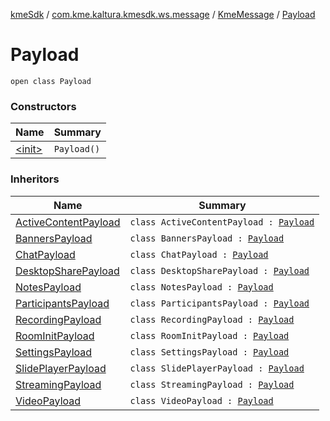 [kmeSdk](../../../index.md) / [com.kme.kaltura.kmesdk.ws.message](../../index.md) / [KmeMessage](../index.md) / [Payload](./index.md)

# Payload

`open class Payload`

### Constructors

| Name | Summary |
|---|---|
| [&lt;init&gt;](-init-.md) | `Payload()` |

### Inheritors

| Name | Summary |
|---|---|
| [ActiveContentPayload](../../../com.kme.kaltura.kmesdk.ws.message.module/-kme-active-content-module-message/-active-content-payload/index.md) | `class ActiveContentPayload : `[`Payload`](./index.md) |
| [BannersPayload](../../../com.kme.kaltura.kmesdk.ws.message.module/-kme-banners-module-message/-banners-payload/index.md) | `class BannersPayload : `[`Payload`](./index.md) |
| [ChatPayload](../../../com.kme.kaltura.kmesdk.ws.message.module/-kme-chat-module-message/-chat-payload/index.md) | `class ChatPayload : `[`Payload`](./index.md) |
| [DesktopSharePayload](../../../com.kme.kaltura.kmesdk.ws.message.module/-kme-desktop-share-module-message/-desktop-share-payload/index.md) | `class DesktopSharePayload : `[`Payload`](./index.md) |
| [NotesPayload](../../../com.kme.kaltura.kmesdk.ws.message.module/-kme-room-notes-message/-notes-payload/index.md) | `class NotesPayload : `[`Payload`](./index.md) |
| [ParticipantsPayload](../../../com.kme.kaltura.kmesdk.ws.message.module/-kme-participants-module-message/-participants-payload/index.md) | `class ParticipantsPayload : `[`Payload`](./index.md) |
| [RecordingPayload](../../../com.kme.kaltura.kmesdk.ws.message.module/-kme-room-recording-message/-recording-payload/index.md) | `class RecordingPayload : `[`Payload`](./index.md) |
| [RoomInitPayload](../../../com.kme.kaltura.kmesdk.ws.message.module/-kme-room-init-module-message/-room-init-payload/index.md) | `class RoomInitPayload : `[`Payload`](./index.md) |
| [SettingsPayload](../../../com.kme.kaltura.kmesdk.ws.message.module/-kme-room-settings-module-message/-settings-payload/index.md) | `class SettingsPayload : `[`Payload`](./index.md) |
| [SlidePlayerPayload](../../../com.kme.kaltura.kmesdk.ws.message.module/-kme-slides-player-module-message/-slide-player-payload/index.md) | `class SlidePlayerPayload : `[`Payload`](./index.md) |
| [StreamingPayload](../../../com.kme.kaltura.kmesdk.ws.message.module/-kme-streaming-module-message/-streaming-payload/index.md) | `class StreamingPayload : `[`Payload`](./index.md) |
| [VideoPayload](../../../com.kme.kaltura.kmesdk.ws.message.module/-kme-video-module-message/-video-payload/index.md) | `class VideoPayload : `[`Payload`](./index.md) |
